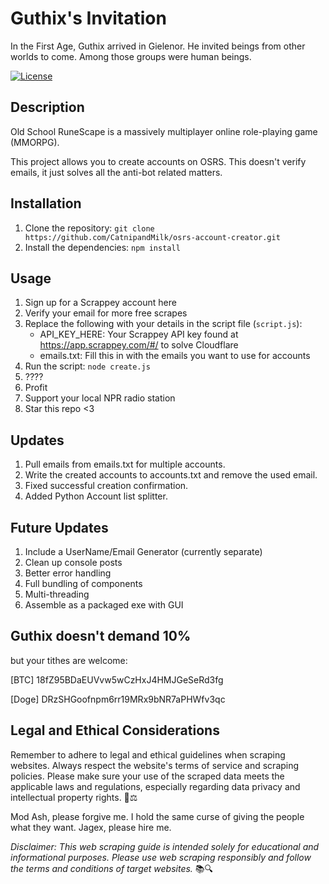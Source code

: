 # Guthix's Invitation

In the First Age, Guthix arrived in Gielenor. He invited beings from other worlds to come. Among those groups were human beings.

[![License](https://img.shields.io/badge/license-MIT-blue.svg)](LICENSE)

## Description

Old School RuneScape is a massively multiplayer online role-playing game (MMORPG).

This project allows you to create accounts on OSRS. This doesn't verify emails, it just solves all the anti-bot related matters.

## Installation

1. Clone the repository: `git clone https://github.com/CatnipandMilk/osrs-account-creator.git`
2. Install the dependencies: `npm install`

## Usage
1. Sign up for a Scrappey account here
2. Verify your email for more free scrapes
3. Replace the following with your details in the script file (`script.js`):
   - API_KEY_HERE: Your Scrappey API key found at https://app.scrappey.com/#/ to solve Cloudflare
   - emails.txt: Fill this in with the emails you want to use for accounts
4. Run the script: `node create.js`
5. ????
6. Profit
7. Support your local NPR radio station
8. Star this repo <3

## Updates
1. Pull emails from emails.txt for multiple accounts.
2. Write the created accounts to accounts.txt and remove the used email.
3. Fixed successful creation confirmation.
4. Added Python Account list splitter.


## Future Updates
1. Include a UserName/Email Generator (currently separate)
2. Clean up console posts
3. Better error handling
4. Full bundling of components
5. Multi-threading
6. Assemble as a packaged exe with GUI
   

## Guthix doesn't demand 10%
but your tithes are welcome: 

[BTC] 18fZ95BDaEUVvw5wCzHxJ4HMJGeSeRd3fg 

[Doge] DRzSHGoofnpm6rr19MRx9bNR7aPHWfv3qc


## Legal and Ethical Considerations

Remember to adhere to legal and ethical guidelines when scraping websites. Always respect the website's terms of service and scraping policies. Please make sure your use of the scraped data meets the applicable laws and regulations, especially regarding data privacy and intellectual property rights. 🚫⚖️

Mod Ash, please forgive me. I hold the same curse of giving the people what they want.
Jagex, please hire me.

*Disclaimer: This web scraping guide is intended solely for educational and informational purposes. Please use web scraping responsibly and follow the terms and conditions of target websites.* 📚🔍


